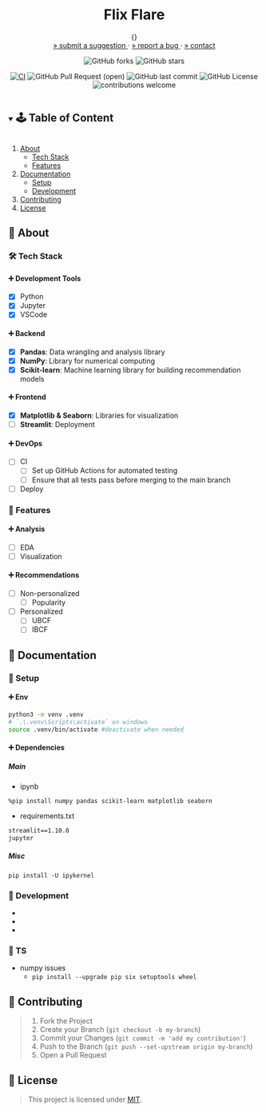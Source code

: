 <!-- PROJECT SUMMARY -->
<div align="center">
  <h1 align="center">Flix Flare</h1>

  <p align="center">
    {}
    <br>
    <a href="https://github.com/KnowPlay/flix-flare/issues">» submit a suggestion </a>
    ·
    <a href="https://github.com/KnowPlay/flix-flare/issues">» report a bug </a>
    ·
    <a href="https://github.com/KnowPlay/flix-flare">» contact </a>
  </p>

  <div align="center">

![GitHub forks](https://img.shields.io/github/forks/KnowPlay/flix-flare?style=social) ![GitHub stars](https://img.shields.io/github/stars/KnowPlay/flix-flare?style=social)

<!-- [![CI](https://github.com/org-name/repo-name/actions/workflows/file-name.yml/badge.svg)](https://github.com/KnowPlay/org-name/repo-name/actions/workflows/file-name.yml) -->
[![CI](https://github.com/KnowPlay/proj-tempest/actions/workflows/push_on_main.yml/badge.svg)](https://github.com/KnowPlay/flix-flare/actions/workflows/push_on_main.yml)
![GitHub Pull Request (open)](https://img.shields.io/github/issues-pr/KnowPlay/flix-flare?color=blue) ![GitHub last commit](https://img.shields.io/github/last-commit/KnowPlay/flix-flare?color=pink) ![GitHub License](https://img.shields.io/github/license/KnowPlay/flix-flare?color=green) ![contributions welcome](https://img.shields.io/badge/contributions-welcome-purple.svg?style=flat)

  </div>
</div>

<!-- TABLE OF CONTENT -->
<details open="open">
  <summary><h2 style="display: inline-block">🕹 Table of Content</h2></summary>
  <ol>
    <li>
      <a href="#🌻-about">About</a>
      <ul>
        <li><a href="#🔧-tech-stack">Tech Stack</a></li>
        <li><a href="#🍄-features">Features</a></li>
      </ul>
    </li>
    <li>
      <a href="#🌵-documentation">Documentation</a>
      <ul>
        <li><a href="#🍯-setup">Setup</a></li>
        <li><a href="#🍎-development">Development</a></li>
      </ul>
    </li>
    <li><a href="#🌾-contributing">Contributing</a></li>
    <li><a href="#📜-license">License</a></li>
  </ol>
</details>

<!-- ABOUT -->
## :sunflower: About
<!-- Add your project description here -->

### :hammer_and_wrench: Tech Stack

#### :heavy_plus_sign: Development Tools

- [x] Python
- [x] Jupyter
- [x] VSCode

#### :heavy_plus_sign: Backend

- [x] **Pandas**: Data wrangling and analysis library
- [x] **NumPy**: Library for numerical computing
- [x] **Scikit-learn**: Machine learning library for building recommendation models

#### :heavy_plus_sign: Frontend

- [x] **Matplotlib & Seaborn**: Libraries for visualization
- [ ] **Streamlit**: Deployment

#### :heavy_plus_sign: DevOps

- [ ] CI
  - [ ] Set up GitHub Actions for automated testing
  - [ ] Ensure that all tests pass before merging to the main branch
- [ ] Deploy

### :mushroom: Features

#### :heavy_plus_sign: Analysis

- [ ] EDA 
- [ ] Visualization

#### :heavy_plus_sign: Recommendations

- [ ] Non-personalized
  - [ ] Popularity
- [ ] Personalized
  - [ ] UBCF
  - [ ] IBCF

<!-- CONTENT -->
## :cactus: Documentation

### :honey_pot: Setup
<!-- Add setup instructions here -->
#### :heavy_plus_sign: Env 

```sh 
python3 -m venv .venv
# `.\.venv\Scripts\activate` on windows
source .venv/bin/activate #deactivate when needed
```

#### :heavy_plus_sign: Dependencies

##### Main

- ipynb
```
%pip install numpy pandas scikit-learn matplotlib seaborn
```
- requirements.txt
```txt
streamlit==1.10.0
jupyter
```

##### Misc

```
pip install -U ipykernel
```

### :apple: Development
<!-- Add development details here -->
* 
* 
* 

### :mag_right: TS
* numpy issues
  * `pip install --upgrade pip six setuptools wheel`


<!-- CONTRIBUTING -->
## :ear_of_rice: Contributing
<!-- Add contribution guidelines here -->
> 1. Fork the Project
> 2. Create your Branch (`git checkout -b my-branch`)
> 3. Commit your Changes (`git commit -m 'add my contribution'`)
> 4. Push to the Branch (`git push --set-upstream origin my-branch`)
> 5. Open a Pull Request


<!-- LICENSE -->
## :pencil: License
<!-- Add license information here -->
> This project is licensed under [MIT](https://opensource.org/licenses).

<!-- ACKNOWLEDGEMENTS -->
<!-- ## Acknowledgements -->
